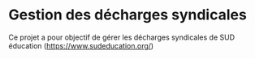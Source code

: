 # Gestion des décharges syndicales

Ce projet a pour objectif de gérer les décharges syndicales de SUD éducation (https://www.sudeducation.org/)

